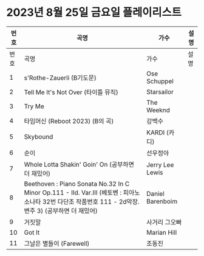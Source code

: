 # 2023년 8월 25일 금요일 플레이리스트

| 번호 | 곡명 | 가수 | 설명 |
|------|------|------|------|
| 번호 | 곡명 | 가수 | 설명 |
| 1 | s'Rothe-Zauerli (B기도문) | Ose Schuppel |  |
| 2 | Tell Me It's Not Over (타이틀 뮤직) | Starsailor |  |
| 3 | Try Me | The Weeknd |  |
| 4 | 타임머신 (Reboot 2023) (B의 곡) | 강백수 |  |
| 5 | Skybound | KARDI (카디) |  |
| 6 | 순이 | 선우정아 |  |
| 7 | Whole Lotta Shakin' Goin' On (공부하면 더 재밌어) | Jerry Lee Lewis |  |
| 8 | Beethoven : Piano Sonata No.32 In C Minor Op.111 - IId. Var.III (베토벤 : 피아노 소나타 32번 다단조 작품번호 111 - 2d악장. 변주 3) (공부하면 더 재밌어) | Daniel Barenboim |  |
| 9 | 거짓말 | 사거리 그오빠 |  |
| 10 | Got It | Marian Hill |  |
| 11 | 그날은 별들이 (Farewell) | 조동진 |  |

